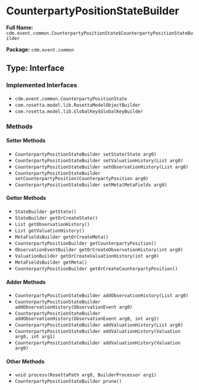 # CounterpartyPositionStateBuilder

**Full Name:** `cdm.event.common.CounterpartyPositionState$CounterpartyPositionStateBuilder`

**Package:** `cdm.event.common`

## Type: Interface

### Implemented Interfaces

- `cdm.event.common.CounterpartyPositionState`
- `com.rosetta.model.lib.RosettaModelObjectBuilder`
- `com.rosetta.model.lib.GlobalKey$GlobalKeyBuilder`

### Methods

#### Setter Methods

- `CounterpartyPositionStateBuilder setState(State arg0)`
- `CounterpartyPositionStateBuilder setValuationHistory(List arg0)`
- `CounterpartyPositionStateBuilder setObservationHistory(List arg0)`
- `CounterpartyPositionStateBuilder setCounterpartyPosition(CounterpartyPosition arg0)`
- `CounterpartyPositionStateBuilder setMeta(MetaFields arg0)`

#### Getter Methods

- `StateBuilder getState()`
- `StateBuilder getOrCreateState()`
- `List getObservationHistory()`
- `List getValuationHistory()`
- `MetaFieldsBuilder getOrCreateMeta()`
- `CounterpartyPositionBuilder getCounterpartyPosition()`
- `ObservationEventBuilder getOrCreateObservationHistory(int arg0)`
- `ValuationBuilder getOrCreateValuationHistory(int arg0)`
- `MetaFieldsBuilder getMeta()`
- `CounterpartyPositionBuilder getOrCreateCounterpartyPosition()`

#### Adder Methods

- `CounterpartyPositionStateBuilder addObservationHistory(List arg0)`
- `CounterpartyPositionStateBuilder addObservationHistory(ObservationEvent arg0)`
- `CounterpartyPositionStateBuilder addObservationHistory(ObservationEvent arg0, int arg1)`
- `CounterpartyPositionStateBuilder addValuationHistory(List arg0)`
- `CounterpartyPositionStateBuilder addValuationHistory(Valuation arg0, int arg1)`
- `CounterpartyPositionStateBuilder addValuationHistory(Valuation arg0)`

#### Other Methods

- `void process(RosettaPath arg0, BuilderProcessor arg1)`
- `CounterpartyPositionStateBuilder prune()`


